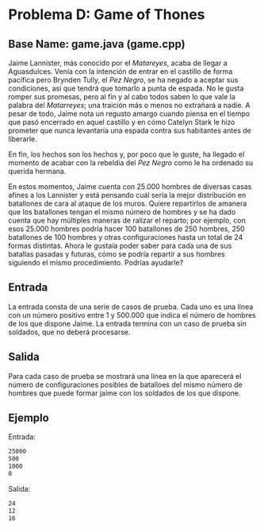 # Problema D: Game of Thones
## Base Name: game.java (game.cpp)

Jaime Lannister, más conocido por el *Matareyes*, acaba de llegar a Aguasdulces. Venía con la intención de entrar en el castillo de forma pacífica pero Brynden Tully, el *Pez Negro*, se ha negado a aceptar sus condiciones, así que tendrá que tomarlo a punta de espada. No le gusta romper sus promesas, pero al fin y al cabo todos saben lo que vale la palabra del *Matarreyes*; una traición más o menos no extrañará a nadie. A pesar de todo, Jaime nota un regusto amargo cuando piensa en el tiempo que pasó encerrado en aquel castillo y en cómo Catelyn Stark le hizo prometer que nunca levantaría una espada contra sus habitantes antes de liberarle.

En fin, los hechos son los hechos y, por poco que le guste, ha llegado el momento de acabar con la rebeldia del *Pez Negro* como le ha ordenado su querida hermana.

En estos momentos, Jaime cuenta con 25.000 hombres de diversas casas afines a los Lannister y está pensando cuál sería la mejor distribución en batallones de cara al ataque de los muros. Quiere repartirlos de amanera que los batallones tengan el mismo número de hombres y se ha dado cuenta que hay múltiples maneras de ralizar el reparto; por ejemplo, con esos 25.000 hombres podría hacer 100 batallones de 250 hombres, 250 batallones de 100 hombres y otras configuraciones hasta un total de 24 formas distintas. Ahora le gustaía poder saber para cada una de sus batallas pasadas y futuras, cómo se podría repartir a sus hombres siguiendo el mismo procedimiento. Podrías ayudarle?

## Entrada ##
La entrada consta de una serie de casos de prueba. Cada uno es una línea con un número positivo entre 1 y 500.000 que indica el número de hombres de los que dispone Jaime. La entrada termina con un caso de prueba sin soldados, que no deberá procesarse.

## Salida ##
Para cada caso de prueba se mostrará una línea en la que aparecerá el número de configuraciones posibles de batalloes del mismo número de hombres que puede formar jaime con los soldados de los que dispone.

## Ejemplo ##
Entrada:
```bash
25000
500
1000
0
```

Salida:
```bash
24
12
16
```